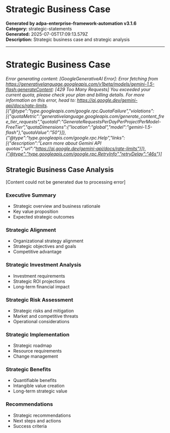 # Strategic Business Case

**Generated by adpa-enterprise-framework-automation v3.1.6**  
**Category:** strategic-statements  
**Generated:** 2025-07-05T17:09:13.579Z  
**Description:** Strategic business case and strategic analysis

---

# Strategic Business Case

*Error generating content: [GoogleGenerativeAI Error]: Error fetching from https://generativelanguage.googleapis.com/v1beta/models/gemini-1.5-flash:generateContent: [429 Too Many Requests] You exceeded your current quota, please check your plan and billing details. For more information on this error, head to: https://ai.google.dev/gemini-api/docs/rate-limits. [{"@type":"type.googleapis.com/google.rpc.QuotaFailure","violations":[{"quotaMetric":"generativelanguage.googleapis.com/generate_content_free_tier_requests","quotaId":"GenerateRequestsPerDayPerProjectPerModel-FreeTier","quotaDimensions":{"location":"global","model":"gemini-1.5-flash"},"quotaValue":"50"}]},{"@type":"type.googleapis.com/google.rpc.Help","links":[{"description":"Learn more about Gemini API quotas","url":"https://ai.google.dev/gemini-api/docs/rate-limits"}]},{"@type":"type.googleapis.com/google.rpc.RetryInfo","retryDelay":"46s"}]*

## Strategic Business Case Analysis

[Content could not be generated due to processing error]

### Executive Summary
- Strategic overview and business rationale
- Key value proposition  
- Expected strategic outcomes

### Strategic Alignment  
- Organizational strategy alignment
- Strategic objectives and goals
- Competitive advantage

### Strategic Investment Analysis
- Investment requirements
- Strategic ROI projections
- Long-term financial impact

### Strategic Risk Assessment
- Strategic risks and mitigation
- Market and competitive threats
- Operational considerations

### Strategic Implementation
- Strategic roadmap
- Resource requirements
- Change management

### Strategic Benefits
- Quantifiable benefits
- Intangible value creation
- Long-term strategic value

### Recommendations
- Strategic recommendations
- Next steps and actions
- Success criteria

